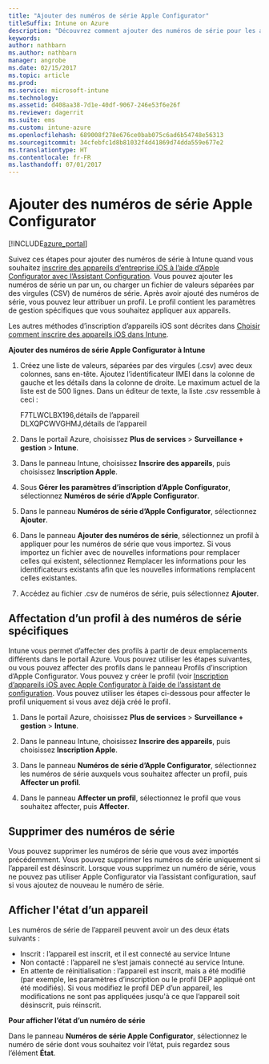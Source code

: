 ```yaml
---
title: "Ajouter des numéros de série Apple Configurator"
titleSuffix: Intune on Azure
description: "Découvrez comment ajouter des numéros de série pour les appareils iOS d’entreprise à l’aide de l’outil Apple Configurator."
keywords: 
author: nathbarn
ms.author: nathbarn
manager: angrobe
ms.date: 02/15/2017
ms.topic: article
ms.prod: 
ms.service: microsoft-intune
ms.technology: 
ms.assetid: d408aa38-7d1e-40df-9067-246e53f6e26f
ms.reviewer: dagerrit
ms.suite: ems
ms.custom: intune-azure
ms.openlocfilehash: 689008f278e676ce0bab075c6ad6b54748e56313
ms.sourcegitcommit: 34cfebfc1d8b81032f4d41869d74dda559e677e2
ms.translationtype: HT
ms.contentlocale: fr-FR
ms.lasthandoff: 07/01/2017
---
```

# <a name="add-apple-configurator-serial-numbers"></a>Ajouter des numéros de série Apple Configurator

[!INCLUDE[azure_portal](./includes/azure_portal.md)]

Suivez ces étapes pour ajouter des numéros de série à Intune quand vous souhaitez [inscrire des appareils d’entreprise iOS à l’aide d’Apple Configurator avec l’Assistant Configuration](apple-configurator-setup-assistant-enroll-ios.md). Vous pouvez ajouter les numéros de série un par un, ou charger un fichier de valeurs séparées par des virgules (CSV) de numéros de série. Après avoir ajouté des numéros de série, vous pouvez leur attribuer un profil. Le profil contient les paramètres de gestion spécifiques que vous souhaitez appliquer aux appareils.

Les autres méthodes d’inscription d’appareils iOS sont décrites dans [Choisir comment inscrire des appareils iOS dans Intune](enrollment-method-choose-ios.md).

**Ajouter des numéros de série Apple Configurator à Intune**

1. Créez une liste de valeurs, séparées par des virgules (.csv) avec deux colonnes, sans en-tête. Ajoutez l’identificateur IMEI dans la colonne de gauche et les détails dans la colonne de droite. Le maximum actuel de la liste est de 500 lignes. Dans un éditeur de texte, la liste .csv ressemble à ceci :

    F7TLWCLBX196,détails de l’appareil</br>
    DLXQPCWVGHMJ,détails de l’appareil

2. Dans le portail Azure, choisissez **Plus de services** > **Surveillance + gestion** > **Intune**.

3.  Dans le panneau Intune, choisissez **Inscrire des appareils**, puis choisissez **Inscription Apple**.

4. Sous **Gérer les paramètres d’inscription d’Apple Configurator**, sélectionnez **Numéros de série d’Apple Configurator**.

5. Dans le panneau **Numéros de série d’Apple Configurator**, sélectionnez **Ajouter**.

6. Dans le panneau **Ajouter des numéros de série**, sélectionnez un profil à appliquer pour les numéros de série que vous importez. Si vous importez un fichier avec de nouvelles informations pour remplacer celles qui existent, sélectionnez Remplacer les informations pour les identificateurs existants afin que les nouvelles informations remplacent celles existantes.

7. Accédez au fichier .csv de numéros de série, puis sélectionnez **Ajouter**.

## <a name="assign-a-profile-to-specific-serial-numbers"></a>Affectation d’un profil à des numéros de série spécifiques

Intune vous permet d’affecter des profils à partir de deux emplacements différents dans le portail Azure. Vous pouvez utiliser les étapes suivantes, ou vous pouvez affecter des profils dans le panneau Profils d’inscription d’Apple Configurator. Vous pouvez y créer le profil (voir [Inscription d’appareils iOS avec Apple Configurator à l’aide de l’assistant de configuration](apple-configurator-setup-assistant-enroll-ios.md). Vous pouvez utiliser les étapes ci-dessous pour affecter le profil uniquement si vous avez déjà créé le profil.

1. Dans le portail Azure, choisissez **Plus de services** > **Surveillance + gestion** > **Intune**.

2. Dans le panneau Intune, choisissez **Inscrire des appareils**, puis choisissez **Inscription Apple**.

3. Dans le panneau **Numéros de série d’Apple Configurator**, sélectionnez les numéros de série auxquels vous souhaitez affecter un profil, puis **Affecter un profil**.

4. Dans le panneau **Affecter un profil**, sélectionnez le profil que vous souhaitez affecter, puis **Affecter**.

## <a name="delete-serial-numbers"></a>Supprimer des numéros de série
Vous pouvez supprimer les numéros de série que vous avez importés précédemment. Vous pouvez supprimer les numéros de série uniquement si l’appareil est désinscrit. Lorsque vous supprimez un numéro de série, vous ne pouvez pas utiliser Apple Configurator via l’assistant configuration, sauf si vous ajoutez de nouveau le numéro de série.

## <a name="view-the-state-of-a-device"></a>Afficher l'état d’un appareil
Les numéros de série de l’appareil peuvent avoir un des deux états suivants :

- Inscrit : l’appareil est inscrit, et il est connecté au service Intune
- Non contacté : l’appareil ne s’est jamais connecté au service Intune.
- En attente de réinitialisation : l’appareil est inscrit, mais a été modifié (par exemple, les paramètres d’inscription ou le profil DEP appliqué ont été modifiés). Si vous modifiez le profil DEP d’un appareil, les modifications ne sont pas appliquées jusqu'à ce que l’appareil soit désinscrit, puis réinscrit.

**Pour afficher l’état d’un numéro de série**

Dans le panneau **Numéros de série Apple Configurator**, sélectionnez le numéro de série dont vous souhaitez voir l’état, puis regardez sous l’élément **État**.
